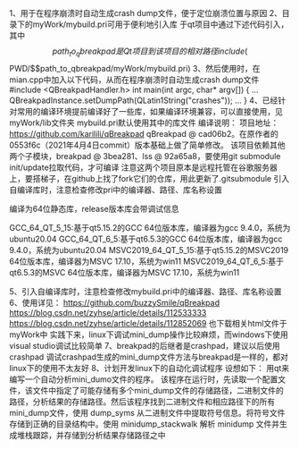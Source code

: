 1、用于在程序崩溃时自动生成crash dump文件，便于定位崩溃位置与原因
2、目录下的myWork/mybuild.pri可用于便利地引入库
于qt项目中通过下述代码引入，其中$$path_to_qbreakpad是Qt项目到该项目的相对路径
include($$PWD/$$path_to_qbreakpad/myWork/mybuild.pri)
3、然后使用时，在mian.cpp中加入以下代码，从而在程序崩溃时自动生成crash dump文件
#include <QBreakpadHandler.h>
int main(int argc, char* argv[])
{
    ...
    QBreakpadInstance.setDumpPath(QLatin1String("crashes"));
    ...
}
4、已经针对常用的编译环境提前编译好了一些库，如果编译环境兼容，可以直接使用，见myWork/lib文件夹
mybuild.pri默认使用其中的库文件
编译说明：
项目地址：https://github.com/karilili/qBreakpad
qBreakpad @ cad06b2。在原作者的0553f6c（2021年4月4日commit）版本基础上做了简单修改。
该项目依赖其他两个子模块，breakpad @ 3bea281、lss @ 92a65a8，要使用git submodule init/update拉取代码，才可编译
注意这两个项目原本是远程托管在谷歌服务器上，要搭梯子，在github上找了fork它们的仓库，用此更新了.gitsubmodule
引入自编译库时，注意检查修改pri中的编译器、路径、库名称设置

编译为64位静态库，release版本库会带调试信息

GCC_64_QT_5_15:基于qt5.15.2的GCC 64位版本库，编译器为gcc 9.4.0，系统为ubuntu20.04
GCC_64_QT_6_5:基于qt6.5.3的GCC 64位版本库，编译器为gcc 9.4.0，系统为ubuntu20.04
MSVC2019_64_QT_5_15:基于qt5.15.2的MSVC2019 64位版本库，编译器为MSVC 17.10，系统为win11
MSVC2019_64_QT_6_5:基于qt6.5.3的MSVC 64位版本库，编译器为MSVC 17.10，系统为win11

5、引入自编译库时，注意检查修改mybuild.pri中的编译器、路径、库名称设置
6、使用详见：
https://github.com/buzzySmile/qBreakpad
https://blog.csdn.net/zyhse/article/details/112533333
https://blog.csdn.net/zyhse/article/details/112852069
也下载相关html文件于myWork中
实践下来，linux下调试mini_dump操作比较麻烦，而windows下使用visual studio调试比较简单
7、breakpad的后继者是crashpad，建议以后使用crashpad
调试crashpad生成的mini_dump文件方法与breakpad是一样的，都对linux下的使用不太友好
8、计划开发linux下的自动化调试程序
设想如下：
用qt来编写一个自动分析mini_dumo文件的程序。
该程序在运行时，先读取一个配置文件，该文件中指定了可能存储有多个mini_dump文件的存储路径，二进制文件的路径，分析结果的存储路径。然后该程序找到二进制文件和相应路径下的所有mini_dump文件，使用 dump_syms 从二进制文件中提取符号信息。将符号文件存储到正确的目录结构中。使用 minidump_stackwalk 解析 minidump 文件并生成堆栈跟踪，并存储到分析结果存储路径之中